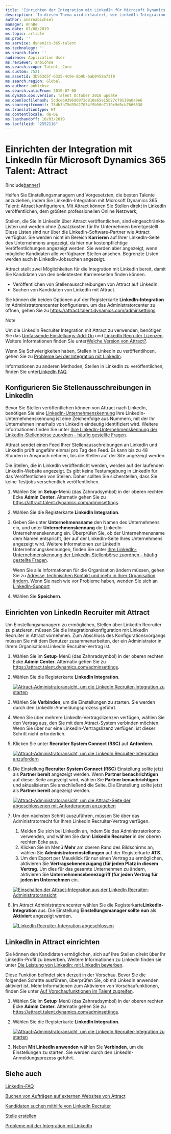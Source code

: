 ```yaml
---
title: 'Einrichten der Integration mit LinkedIn für Microsoft Dynamics 365 Talent: Attract'
description: 'In diesem Thema wird erläutert, wie LinkedIn-Integration für Microsoft Dynamics 365 Talent: Attract konfiguriert, sodass Sie einfach Stellen in LinkedIn von Attract veröffentlichen könne, sodass Ihre Einstellungsmanager Ihre Informationen mit dem LinkedIn-Profil eines Kandidaten synchronisieren können.'
author: andreabichsel
manager: AnnBe
ms.date: 07/08/2019
ms.topic: article
ms.prod: ''
ms.service: dynamics-365-talent
ms.technology: ''
ms.search.form: ''
audience: Application User
ms.reviewer: anbichse
ms.search.scope: Talent, Core
ms.custom: 7521
ms.assetid: 3b953d5f-6325-4c9e-8b9b-6ab0458a73f8
ms.search.region: Global
ms.author: anbichse
ms.search.validFrom: 2019-07-08
ms.dyn365.ops.version: Talent October 2018 update
ms.openlocfilehash: 5cdce69396d6972d810e65e15b27c79119a0a9e6
ms.sourcegitcommit: 75db3b75d35d27034f9b56e7119c9d0cb7666830
ms.translationtype: HT
ms.contentlocale: de-DE
ms.lasthandoff: 10/03/2019
ms.locfileid: "2552116"
---
```

# <a name="set-up-integration-with-linkedin-for-microsoft-dynamics-365-talent---attract"></a>Einrichten der Integration mit LinkedIn für Microsoft Dynamics 365 Talent: Attract

[!include[banner](../includes/banner.md)]

Helfen Sie Einstellungsmanagern und Vorgesetzten, die besten Talente anzuziehen, indem Sie LinkedIn-Integration mit Microsoft Dynamics 365 Talent: Attract  konfigurieren. Mit Attract können Sie Stellen direkt in LinkedIn veröffentlichen, dem größten professionellen Online Netzwerk,

Stellen, die Sie in LinkedIn über Attract veröffentlichen, sind eingeschränkte Listen und werden ohne Zusatzkosten für Ihr Unternehmen bereitgestellt. Diese Listen sind nur über die LinkedIn-Software-Partner wie Attract verfügbar. Sie werden nicht im Bereich **Karrieren** auf Ihrer LinkedIn-Seite des Unternehmens angezeigt, da hier nur kostenpflichtige Veröffentlichungen angezeigt werden. Sie werden aber angezeigt, wenn mögliche Kandidaten alle verfügbaren Stellen ansehen. Begrenzte Listen werden auch in LinkedIn-Jobsuchen angezeigt.

Attract stellt zwei Möglichkeiten für die Integration mit LinkedIn bereit, damit Sie Kandidaten von den beliebtesten Karriereseiten finden können.

- Veröffentlichen von Stellenausschreibungen von Attract auf LinkedIn.
- Suchen von Kandidaten von LinkedIn mit Attract.

Sie können die beiden Optionen auf der Registerkarte **LinkedIn-Integration** im Administratorencenter konfigurieren. um das Administratorcenter zu öffnen, gehen Sie zu <https://attract.talent.dynamics.com/adminsettings>.

> [!NOTE]
> Um die LinkedIn Recruiter Integration mit Attract zu verwenden, benötigen Sie das [Umfassende Einstellungs-Add-On](https://docs.microsoft.com/dynamics365/unified-operations/talent/attract-comprehensive-hiring) und [LinkedIn Recruiter Lizenzen](https://business.linkedin.com/talent-solutions/cx/17/08/recruiter-demo-fs2-k18). Weitere Informationen finden Sie unter[Welche Version von Attract?](./attract-comprehensive-hiring.md).

Wenn Sie Schwierigkeiten haben, Stellen in LinkedIn zu veröffentlihcen, gehen Sie zu [Probleme bei der Integration mit LinkedIn](./attract-troubleshoot-linkedin.md).

Informationen zu anderen Methoden, Stellen in LinkedIn zu veröffentlichen, finden Sie unter[LinkedIn FAQ](./attract-linkedin-faq.md).

## <a name="configure-job-posting-to-linkedin"></a>Konfigurieren Sie Stellenausschreibungen in LinkedIn

Bevor Sie Stellen veröffentlichen können von Attract nach LinkedIn, benötigen Sie eine [LinkedIn-Unternehmenskennung](https://aka.ms/findID) Ihre LinkedIn-Unternehmenskennung ist eine Zeichenfolge aus Nummern, mit der Ihr Unternehmen innerhalb von LinkedIn eindeutig identifiziert wird. Weitere Informationen finden Sie unter [Ihre LinkedIn-Unternehmenskennung der LinkedIn-Stellenbörse zuordnen - häufig gestellte Fragen](https://aka.ms/findID).

Attract sendet einen Feed Ihrer Stellenausschreibungen an LinkedIn und LinkedIn prüft ungefähr einmal pro Tag den Feed. Es kann bis zu 48 Stunden in Anspruch nehmen, bis die Stellen auf der Site angezeigt werden.

Die Stellen, die in LinkedIn veröffentlicht werden, werden auf der laufenden LinkedIn-Website angezeigt. Es gibt keine Testumgebung in LinkedIn für das Veröffentlichen von Stellen. Daher sollten Sie sicherstellen, dass Sie keine Testjobs versehentlich veröffentlichen. 

1. Wählen Sie im **Setup**-Menü (das Zahnradsymbol) in der oberen rechten Ecke **Admin Center**. Alternativ gehen Sie zu <https://attract.talent.dynamics.com/adminsettings>.
2. Wählen Sie die Registerkarte **LinkedIn Integration**.
3. Geben Sie unter **Unternehmensname** den Namen des Unternehmens ein, und unter **Unternehmenskennung** die LinkedIn-Unternehmenskennung ein. Überprüfen Sie, ob der Unternehmensname dem Namen entspricht, der auf der LinkedIn-Seite Ihres Unternehmens angezeigt wird. Weitere Informationen zur LinkedIn Unternehmungskennungen, finden Sie unter [Ihre LinkedIn-Unternehmenskennung der LinkedIn-Stellenbörse zuordnen - häufig gestellte Fragen](https://www.linkedin.com/help/linkedin/answer/98972).

    Wenn Sie alle Informationen für die Organisation ändern müssen, gehen Sie zu [Adresse, technischen Kontakt und mehr in Ihrer Organisation ändern](https://docs.microsoft.com/office365/admin/manage/change-address-contact-and-more). Wenn Sie nach wie vor Probleme haben, wenden Sie sich an [LinkedIn-Support](https://www.linkedin.com/help/linkedin)

4. Wählen Sie **Speichern**.

## <a name="set-up-linkedin-recruiter-with-attract"></a>Einrichten von LinkedIn Recruiter mit Attract 

Um Einstellungsmanagern zu ermöglichen, Stellen über LinkedIn Recruiter zu platzieren, müssen Sie die Integrationskonfiguration mit LinkedIn Recruiter in Attract vornehmen. Zum Abschluss des Konfigurationsvorgangs müssen Sie mit dem Benutzer zusammenarbeiten, der ein Administrator in Ihrem OrganisationsLinkedIn Recruiter-Vertrag ist.

1. Wählen Sie im **Setup**-Menü (das Zahnradsymbol) in der oberen rechten Ecke **Admin Center**. Alternativ gehen Sie zu <https://attract.talent.dynamics.com/adminsettings>.
2. Wählen Sie die Registerkarte **LinkedIn Integration**.

    [![Attract-Administratoransicht, um die LinkedIn Recruiter-Integration zu starten](./media/LinkedInConnect.png)](./media/LinkedInConnect.png)

3. Wählen Sie **Verbinden**, um die Einstellungen zu starten. Sie werden durch den LinkedIn-Anmeldungsprozess geführt.
4. Wenn Sie über mehrere LinkedIn-Vertragslizenzen verfügen, wählen Sie den Vertrag aus, den Sie mit dem Attract-System verbinden möchten. Wenn Sie über nur eine LinkedIn-Vertragslizenz verfügen, ist dieser Schritt nicht erforderlich.
5. Klicken Sie unter **Recruiter System Connect (RSC)** auf **Anfordern**.

    [![Attract-Administratoransicht, um die LinkedIn Recruiter-Integration anzufordern](./media/RequestLinkedInRSC.png)](./media/RequestLinkedInRSC.png)

6. Die Einstellung **Recruiter System Connect (RSC)** Einstellung sollte jetzt als **Partner bereit** angezeigt werden. Wenn **Partner benachrichtigen** auf dieser Seite angezeigt wird, wählen Sie **Partner benachrichtigen** und aktualisieren Sie anschließend die Seite. Die Einstellung sollte jetzt als **Partner bereit** angezeigt werden.

    [![Attract-Administratoransicht, um die Attract-Seite der abgeschlossenen mit Anforderungen anzugeben](./media/PartnerReadyRSC.png)](./media/PartnerReadyRSC.png)

7. Um den nächsten Schritt auszuführen, müssen Sie über das Administratorrecht für Ihren LinkedIn Recruiter-Vertrag verfügen.

    1. Melden Sie sich bei LinkedIn an, indem Sie das Administratorkonto verwenden, und wählen Sie dann **LinkedIn Recruiter** in der oberen rechten Ecke aus. 
    2. Klicken Sie im Menü **Mehr** am oberen Rand des Bildschirms an, wählen Sie **Administratoreinstellungen** auf der Registerkarte **ATS**.
    3. Um den Export per Mausklick für nur einen Vertrag zu ermöglichen, aktivieren Sie **Vertragsebenenzugang (für jeden Platz in diesem Vertrag**. Um dies für das gesamte Unternehmen zu ändern, aktivieren Sie **Unternehmensebenezugriff (für jeden Vertrag für jeden im Unternehmen** ein.

    [![Einschalten der Attract-Integration aus der LinkedIn Recruiter-Administratoransicht](./media/EnableRSC.png)](./media/EnableRSC.png)

8. Im Attract Administratorencenter wählen Sie  die Registerkarte**LinkedIn-Integration** aus. Die Einstellung **Einstellungsmanager sollte nun** als **Aktiviert** angezeigt werden.

    [![LinkedIn Recruiter-Integration abgeschlossen](./media/RSCSetupComplete.png)](./media/RSCSetupComplete.png)

## <a name="set-up-apply-with-linkedin-in-attract"></a>LinkedIn in Attract einrichten

Sie können den Kandidaten ermöglichen, sich auf Ihre Stellen direkt über Ihr LinkedIn-Profil zu bewerben. Weitere Informationen zu LinkedIn finden sie unter [Die Leistung von  LinkedIn: mit LinkedIn bewerben](https://blog.linkedin.com/2011/07/24/apply-with-linkedin).

Diese Funktion befindet sich derzeit in der Vorschau. Bevor Sie die folgenden Schritte ausführen, überprüfen Sie, ob mit LinkedIn anwenden aktiviert ist. Mehr Informationen zum Aktivieren von Vorschaufunktionen, finden Sie unter [Auf Vorschaufunktionen im Talent zugreifen](./access-preview-feature.md).

1. Wählen Sie im **Setup**-Menü (das Zahnradsymbol) in der oberen rechten Ecke **Admin Center**. Alternativ gehen Sie zu <https://attract.talent.dynamics.com/adminsettings>.
2. Wählen Sie die Registerkarte **LinkedIn Integration**.

    [![Attract-Administratoransicht, um die LinkedIn Recruiter-Integration zu starten](./media/LinkedInConnect.png)](./media/LinkedInConnect.png)

3. Neben **Mit LinkedIn anwenden** wählen Sie **Verbinden**, um die Einstellungen zu starten. Sie werden durch den LinkedIn-Anmeldungsprozess geführt.

## <a name="see-also"></a>Siehe auch

[LinkedIn-FAQ](./attract-linkedin-faq.md)

[Buchen von Aufträgen auf externen Websites von Attract](./posting-jobs-external.md)

[Kandidaten suchen mithilfe von LinkedIn Recruiter](./attract-linkedin-recruiter.md)

[Stelle erstellen](./creating-jobs-attract.md)

[Probleme mit der Integration mit LinkedIn](./attract-troubleshoot-linkedin.md)
